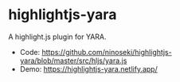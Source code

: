 # highlightjs-yara

A highlight.js plugin for YARA.

- Code: https://github.com/ninoseki/highlightjs-yara/blob/master/src/hljs/yara.js
- Demo: https://highlightjs-yara.netlify.app/
